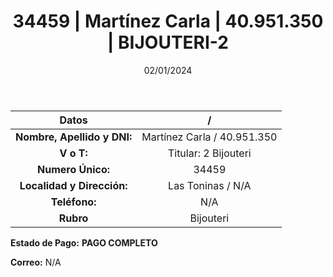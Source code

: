 ﻿---
title: 34459 | Martínez Carla | 40.951.350 | BIJOUTERI-2
date: 02/01/2024
draft: false
tags: ['toninas', 'titular', 'bijouteri']
---

|          **Datos**          |  /  |
|:---------------------------:|:---:|
| **Nombre, Apellido y DNI:** | Martínez Carla / 40.951.350 |
|          **V o T:**         | Titular: 2 Bijouteri |
|      **Numero Único:**      | 34459 |
|  **Localidad y Dirección:** | Las Toninas / N/A |
|        **Teléfono:**        | N/A |
|          **Rubro**          | Bijouteri |

**Estado de Pago:** **PAGO COMPLETO**

**Correo:** N/A
